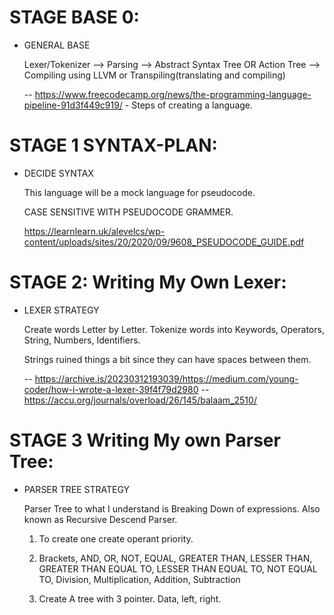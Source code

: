 # STAGE BASE 0:

- GENERAL BASE

	Lexer/Tokenizer --> Parsing --> Abstract Syntax Tree OR Action Tree --> Compiling using LLVM or Transpiling(translating and compiling)

	-- https://www.freecodecamp.org/news/the-programming-language-pipeline-91d3f449c919/ - Steps of creating a language.


# STAGE 1 SYNTAX-PLAN:

- DECIDE SYNTAX

	This language will be a mock language for pseudocode.

	CASE SENSITIVE WITH PSEUDOCODE GRAMMER.

	https://learnlearn.uk/alevelcs/wp-content/uploads/sites/20/2020/09/9608_PSEUDOCODE_GUIDE.pdf


# STAGE 2: Writing My Own Lexer:



- LEXER STRATEGY

	Create words Letter by Letter. Tokenize words into Keywords, Operators, String, Numbers, Identifiers.

	Strings ruined things a bit since they can have spaces between them.


	-- https://archive.is/20230312193039/https://medium.com/young-coder/how-i-wrote-a-lexer-39f4f79d2980
	-- https://accu.org/journals/overload/26/145/balaam_2510/


# STAGE 3 Writing My own Parser Tree:


- PARSER TREE STRATEGY
	
	Parser Tree to what I understand is Breaking Down of expressions. Also known as Recursive Descend Parser.

	1. To create one create operant priority.
	
	2. Brackets, AND, OR, NOT, EQUAL, GREATER THAN, LESSER THAN, GREATER THAN EQUAL TO, LESSER THAN EQUAL TO, NOT EQUAL TO, Division, Multiplication, Addition, Subtraction

	3. Create A tree with 3 pointer. Data, left, right.

	